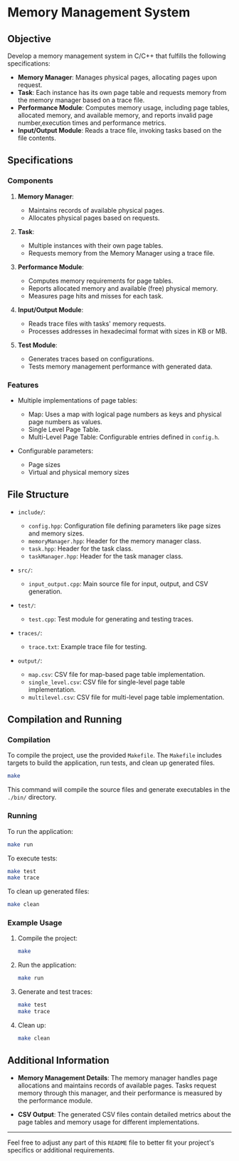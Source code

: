 
# Memory Management System

## Objective

Develop a memory management system in C/C++ that fulfills the following specifications:

- **Memory Manager**: Manages physical pages, allocating pages upon request.
- **Task**: Each instance has its own page table and requests memory from the memory manager based on a trace file.
- **Performance Module**: Computes memory usage, including page tables, allocated memory, and available memory, and reports invalid page number,execution times and performance metrics.
- **Input/Output Module**: Reads a trace file, invoking tasks based on the file contents.

## Specifications

### Components

1. **Memory Manager**:
   - Maintains records of available physical pages.
   - Allocates physical pages based on requests.

2. **Task**:
   - Multiple instances with their own page tables.
   - Requests memory from the Memory Manager using a trace file.
   
3. **Performance Module**:
   - Computes memory requirements for page tables.
   - Reports allocated memory and available (free) physical memory.
   - Measures page hits and misses for each task.
   
4. **Input/Output Module**:
   - Reads trace files with tasks' memory requests.
   - Processes addresses in hexadecimal format with sizes in KB or MB.

5. **Test Module**:
   - Generates traces based on configurations.
   - Tests memory management performance with generated data.

### Features

- Multiple implementations of page tables:
  - Map: Uses a map with logical page numbers as keys and physical page numbers as values.
  - Single Level Page Table.
  - Multi-Level Page Table: Configurable entries defined in `config.h`.

- Configurable parameters:
  - Page sizes
  - Virtual and physical memory sizes

## File Structure

- `include/`:
  - `config.hpp`: Configuration file defining parameters like page sizes and memory sizes.
  - `memoryManager.hpp`: Header for the memory manager class.
  - `task.hpp`: Header for the task class.
  - `taskManager.hpp`: Header for the task manager class.

- `src/`:
  - `input_output.cpp`: Main source file for input, output, and CSV generation.

- `test/`:
  - `test.cpp`: Test module for generating and testing traces.

- `traces/`:
  - `trace.txt`: Example trace file for testing.

- `output/`:
  - `map.csv`: CSV file for map-based page table implementation.
  - `single_level.csv`: CSV file for single-level page table implementation.
  - `multilevel.csv`: CSV file for multi-level page table implementation.

## Compilation and Running

### Compilation

To compile the project, use the provided `Makefile`. The `Makefile` includes targets to build the application, run tests, and clean up generated files.

```bash
make
```

This command will compile the source files and generate executables in the `./bin/` directory.

### Running

To run the application:

```bash
make run
```

To execute tests:

```bash
make test
make trace
```

To clean up generated files:

```bash
make clean
```

### Example Usage

1. Compile the project:
   ```bash
   make
   ```

2. Run the application:
   ```bash
   make run
   ```

3. Generate and test traces:
   ```bash
   make test
   make trace
   ```

4. Clean up:
   ```bash
   make clean
   ```

## Additional Information

- **Memory Management Details**: The memory manager handles page allocations and maintains records of available pages. Tasks request memory through this manager, and their performance is measured by the performance module.

- **CSV Output**: The generated CSV files contain detailed metrics about the page tables and memory usage for different implementations.

---

Feel free to adjust any part of this `README` file to better fit your project's specifics or additional requirements.
